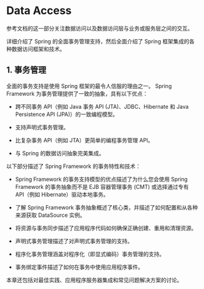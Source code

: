 # Data Access

参考文档的这一部分关注数据访问以及数据访问层与业务或服务层之间的交互。

详细介绍了 Spring 的全面事务管理支持，然后全面介绍了 Spring 框架集成的各种数据访问框架和技术。

## 1. 事务管理
全面的事务支持是使用 Spring 框架的最令人信服的理由之一。 Spring Framework 为事务管理提供了一致的抽象，具有以下优点：

* 跨不同事务 API（例如 Java 事务 API (JTA)、JDBC、Hibernate 和 Java Persistence API (JPA)）的一致编程模型。

* 支持声明式事务管理。

* 比复杂事务 API（例如 JTA）更简单的编程事务管理 API。

* 与 Spring 的数据访问抽象完美集成。

以下部分描述了 Spring Framework 的事务特性和技术：

* Spring Framework 的事务支持模型的优点描述了为什么您会使用 Spring Framework 的事务抽象而不是 EJB 容器管理事务 (CMT) 或选择通过专有 API（例如 Hibernate）驱动本地事务。

* 了解 Spring Framework 事务抽象概述了核心类，并描述了如何配置和从各种来源获取 DataSource 实例。

* 将资源与事务同步描述了应用程序代码如何确保正确创建、重用和清理资源。

* 声明式事务管理描述了对声明式事务管理的支持。

* 程序化事务管理涵盖对程序化（即显式编码）事务管理的支持。

* 事务绑定事件描述了如何在事务中使用应用程序事件。

本章还包括对最佳实践、应用程序服务器集成和常见问题解决方案的讨论。

